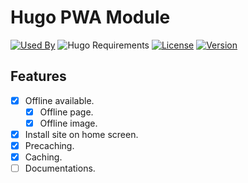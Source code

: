 # Hugo PWA Module

[![Used By](https://img.shields.io/badge/dynamic/json?color=success&label=used+by&query=repositories_humanize&logo=hugo&style=flat-square&url=https://api.razonyang.com/v1/github/dependents/razonyang/hugo-mod-pwa)](https://github.com/razonyang/hugo-mod-pwa/network/dependents)
![Hugo Requirements](https://img.shields.io/badge/dynamic/json?color=important&label=requirements&query=requirements&logo=hugo&style=flat-square&url=https://api.razonyang.com/v1/hugo/modules/github.com/razonyang/hugo-mod-pwa)
[![License](https://img.shields.io/github/license/razonyang/hugo-mod-pwa?style=flat-square)](https://github.com/razonyang/hugo-mod-pwa/blob/main/LICENSE)
[![Version](https://img.shields.io/github/v/tag/razonyang/hugo-mod-pwa?label=version&style=flat-square)](https://github.com/razonyang/hugo-mod-pwa/tags)

## Features

- [x] Offline available.
  - [x] Offline page.
  - [x] Offline image.
- [x] Install site on home screen.
- [x] Precaching.
- [x] Caching.
- [ ] Documentations.
